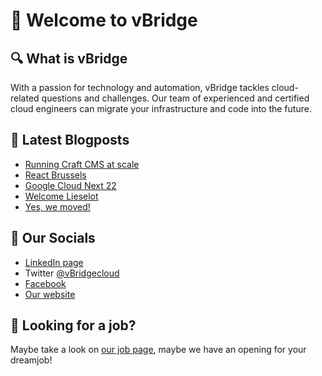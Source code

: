 # 👋 Welcome to vBridge

## 🔍 What is vBridge

With a passion for technology and automation, vBridge tackles cloud-related questions and challenges.
Our team of experienced and certified cloud engineers can migrate your infrastructure and code into the future.

## 📝 Latest Blogposts

<!-- BLOG-POST-LIST:START -->
- [Running Craft CMS at scale](https://www.vbridge.eu/blog/20221206-craft-serverless/)
- [React Brussels](https://www.vbridge.eu/blog/20221014-react-brussels/)
- [Google Cloud Next 22](https://www.vbridge.eu/blog/20221012-google-cloud-next/)
- [Welcome Lieselot](https://www.vbridge.eu/blog/20221006-intern-lieselot/)
- [Yes, we moved!](https://www.vbridge.eu/blog/20220722-we-moved/)
<!-- BLOG-POST-LIST:END -->

## 🔗 Our Socials

- [LinkedIn page](<https://www.linkedin.com/company/vbridgecloud/>)
- Twitter [@vBridgecloud](<https://www.twitter.com/vbridgecloud>)
- [Facebook](<https://www.facebook.com/vbridgecloud/>)
- [Our website](<https://www.vbridge.eu>)

## 👀 Looking for a job?

Maybe take a look on [our job page](<https://www.vbridge.eu/jobs>), maybe we have an opening for your dreamjob!
